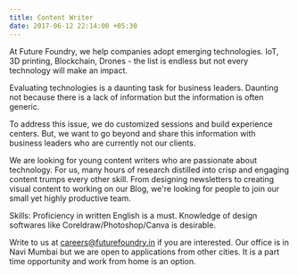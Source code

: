 ```yaml
---
title: Content Writer
date: 2017-06-12 22:14:00 +05:30
---
```


At Future Foundry, we help companies adopt emerging technologies. IoT, 3D printing, Blockchain, Drones - the list is endless but not every technology will make an impact.

Evaluating technologies is a daunting task for business leaders. Daunting not because there is a lack of information but the information is often generic.

To address this issue, we do customized sessions and build experience centers. But, we want to go beyond and share this information with business leaders who are currently not our clients.

We are looking for young content writers who are passionate about technology. For us, many hours of research distilled into crisp and engaging content trumps every other skill. From designing newsletters to creating visual content to working on our Blog, we're looking for people to join our small yet highly productive team.

Skills: Proficiency in written English is a must. Knowledge of design softwares like Coreldraw/Photoshop/Canva is desirable.

Write to us at [careers@futurefoundry.in](mailto:careers@futurefoundry.in) if you are interested. Our office is in Navi Mumbai but we are open to applications from other cities. It is a part time opportunity and work from home is an option.

